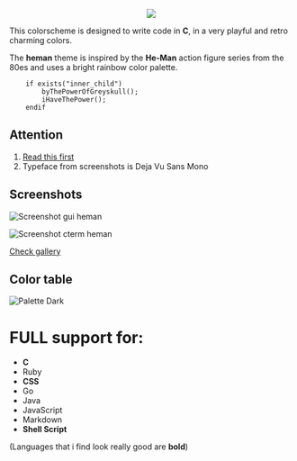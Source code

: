 <p align="center"><img src="https://i.imgur.com/ASmLjWm.png"></p>

This colorscheme is designed to write code in **C**, in a very playful and retro charming colors.

The **heman** theme is inspired by
the **He-Man** action figure series from the 80es and uses a bright rainbow color palette.

```vim Script
    if exists("inner_child")
        byThePowerOfGreyskull();
        iHaveThePower();
    endif
```

Attention
---------

1. [Read this first](https://github.com/devnul1/heman/wiki/IMPORTANT)
2. Typeface from screenshots is Deja Vu Sans Mono

Screenshots
-----------

![Screenshot gui heman](https://i.imgur.com/OWT10vT.png)

![Screenshot cterm heman](https://i.imgur.com/RrAPcrd.png)

[Check gallery](https://imgur.com/a/mRCKe)

Color table
-----------

![Palette Dark](https://i.imgur.com/BzyJpK5.jpg)


# FULL support for:
+ **C**
+ Ruby
+ **CSS**
+ Go
+ Java
+ JavaScript
+ Markdown
+ **Shell Script**

(Languages that i find look really good are **bold**)

